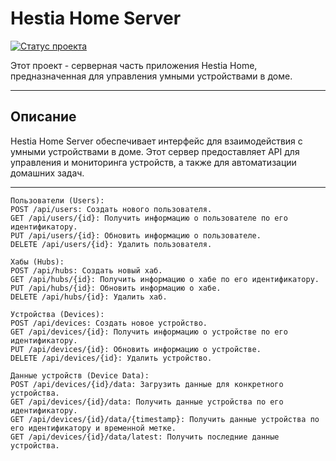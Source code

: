 # Hestia Home Server

[![Статус проекта](https://img.shields.io/badge/Статус-в_разработке-blue.svg)]()

Этот проект - серверная часть приложения Hestia Home, предназначенная для управления умными устройствами в доме.
***
## Описание
Hestia Home Server обеспечивает интерфейс для взаимодействия с умными устройствами в доме. Этот сервер предоставляет API для управления и мониторинга устройств, а также для автоматизации домашних задач.
***
```    
Пользователи (Users):
POST /api/users: Создать нового пользователя.
GET /api/users/{id}: Получить информацию о пользователе по его идентификатору.
PUT /api/users/{id}: Обновить информацию о пользователе.
DELETE /api/users/{id}: Удалить пользователя.

Хабы (Hubs):
POST /api/hubs: Создать новый хаб.
GET /api/hubs/{id}: Получить информацию о хабе по его идентификатору.
PUT /api/hubs/{id}: Обновить информацию о хабе.
DELETE /api/hubs/{id}: Удалить хаб.

Устройства (Devices):
POST /api/devices: Создать новое устройство.
GET /api/devices/{id}: Получить информацию о устройстве по его идентификатору.
PUT /api/devices/{id}: Обновить информацию о устройстве.
DELETE /api/devices/{id}: Удалить устройство.

Данные устройств (Device Data):
POST /api/devices/{id}/data: Загрузить данные для конкретного устройства.
GET /api/devices/{id}/data: Получить данные устройства по его идентификатору.
GET /api/devices/{id}/data/{timestamp}: Получить данные устройства по его идентификатору и временной метке.
GET /api/devices/{id}/data/latest: Получить последние данные устройства.
```